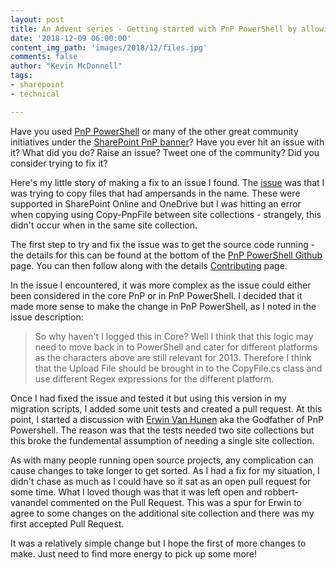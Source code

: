 ```yaml
---
layout: post
title: An Advent series - Getting started with PnP PowerShell by allowing file move across site collections
date: '2018-12-09 06:00:00'
content_img_path: 'images/2018/12/files.jpg'
comments: false
author: "Kevin McDonnell"
tags:
- sharepoint
- technical

---
```


Have you used [PnP PowerShell](https://github.com/SharePoint/PnP-PowerShell) or many of the other great community initiatives under the [SharePoint PnP banner](https://docs.microsoft.com/en-us/sharepoint/dev/community/community)? Have you ever hit an issue with it? What did you do? Raise an issue? Tweet one of the community? Did you consider trying to fix it?

Here's my little story of making a fix to an issue I found. The [issue](https://github.com/SharePoint/PnP-PowerShell/issues/1051) was that I was trying to copy files that had ampersands in the name. These were supported in SharePoint Online and OneDrive but I was hitting an error when copying using Copy-PnpFile between site collections - strangely, this didn't occur when in the same site collection.

The first step to try and fix the issue was to get the source code running - the details for this can be found at the bottom of the [PnP PowerShell Github](https://github.com/SharePoint/PnP-PowerShell) page. You can then follow along with the details [Contributing](https://github.com/SharePoint/PnP-PowerShell/blob/master/CONTRIBUTING.md) page.

In the issue I encountered, it was more complex as the issue could either been considered in the core PnP or in PnP PowerShell. I decided that it made more sense to make the change in PnP PowerShell, as I noted in the issue description:

>So why haven't I logged this in Core? Well I think that this logic may need to move back in to PowerShell and cater for different platforms as the characters above are still relevant for 2013. Therefore I think that the Upload File should be brought in to the CopyFile.cs class and use different Regex expressions for the different platform.

Once I had fixed the issue and tested it but using this version in my migration scripts, I added some unit tests and created a pull request. At this point, I started a discussion with [Erwin Van Hunen](https://twitter.com/erwinvanhunen) aka the Godfather of PnP Powershell. The reason was that the tests needed two site collections but this broke the fundemental assumption of needing a single site collection. 

As with many people running open source projects, any complication can cause changes to take longer to get sorted. As I had a fix for my situation, I didn't chase as much as I could have so it sat as an open pull request for some time. What I loved though was that it was left open and robbert-vanandel commented on the Pull Request. This was a spur for Erwin to agree to some changes on the additional site collection and there was my first accepted Pull Request.

It was a relatively simple change but I hope the first of more changes to make. Just need to find more energy to pick up some more!